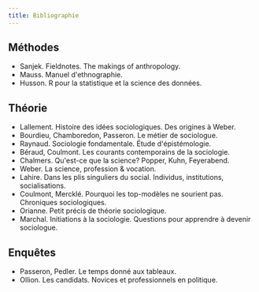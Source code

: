 ```yaml
---
title: Bibliographie
---
```


## Méthodes

- Sanjek. Fieldnotes. The makings of anthropology.
- Mauss. Manuel d'ethnographie.
- Husson. R pour la statistique et la science des données.

## Théorie

- Lallement. Histoire des idées sociologiques. Des origines à Weber.
- Bourdieu, Chamboredon, Passeron. Le métier de sociologue.
- Raynaud. Sociologie fondamentale. Étude d'épistémologie.
- Béraud, Coulmont. Les courants contemporains de la sociologie.
- Chalmers. Qu'est-ce que la science? Popper, Kuhn, Feyerabend.
- Weber. La science, profession & vocation.
- Lahire. Dans les plis singuliers du social. Individus, institutions, socialisations.
- Coulmont, Mercklé. Pourquoi les top-modèles ne sourient pas. Chroniques sociologiques.
- Orianne. Petit précis de théorie sociologique.
- Marchal. Initiations à la sociologie. Questions pour apprendre à devenir sociologue.

## Enquêtes

- Passeron, Pedler. Le temps donné aux tableaux.
- Ollion. Les candidats. Novices et professionnels en politique.